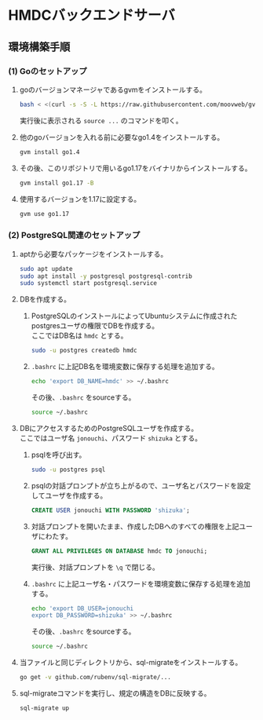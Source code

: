 # HMDCバックエンドサーバ

## 環境構築手順

### (1) Goのセットアップ

1. goのバージョンマネージャであるgvmをインストールする。  
   ```bash
   bash < <(curl -s -S -L https://raw.githubusercontent.com/moovweb/gvm/master/binscripts/gvm-installer)
   ```

   実行後に表示される `source ...` のコマンドを叩く。

1. 他のgoバージョンを入れる前に必要なgo1.4をインストールする。  
   ```bash
   gvm install go1.4
   ```

1. その後、このリポジトリで用いるgo1.17をバイナリからインストールする。  
   ```bash
   gvm install go1.17 -B
   ```

1. 使用するバージョンを1.17に設定する。  
   ```bash
   gvm use go1.17
   ```

### (2) PostgreSQL関連のセットアップ

1. aptから必要なパッケージをインストールする。  
   ```bash
   sudo apt update
   sudo apt install -y postgresql postgresql-contrib
   sudo systemctl start postgresql.service
   ```

1. DBを作成する。
   1. PostgreSQLのインストールによってUbuntuシステムに作成されたpostgresユーザの権限でDBを作成する。  
      ここではDB名は `hmdc` とする。
      ```bash
      sudo -u postgres createdb hmdc
      ```
   
   1. `.bashrc` に上記DB名を環境変数に保存する処理を追加する。  
      ```bash
      echo 'export DB_NAME=hmdc' >> ~/.bashrc
      ```
   
      その後、`.bashrc` をsourceする。  
      ```bash
      source ~/.bashrc
      ```

1. DBにアクセスするためのPostgreSQLユーザを作成する。  
   ここではユーザ名 `jonouchi`、パスワード `shizuka` とする。
   1. psqlを呼び出す。  
      ```bash
      sudo -u postgres psql
      ```
    
   1. psqlの対話プロンプトが立ち上がるので、ユーザ名とパスワードを設定してユーザを作成する。  
      ```sql
      CREATE USER jonouchi WITH PASSWORD 'shizuka';
      ```
    
   1. 対話プロンプトを開いたまま、作成したDBへのすべての権限を上記ユーザにわたす。  
      ```sql
      GRANT ALL PRIVILEGES ON DATABASE hmdc TO jonouchi;
      ```

      実行後、対話プロンプトを `\q` で閉じる。
   
   1. `.bashrc` に上記ユーザ名・パスワードを環境変数に保存する処理を追加する。  
      ```bash
      echo 'export DB_USER=jonouchi
      export DB_PASSWORD=shizuka' >> ~/.bashrc
      ```
   
      その後、`.bashrc` をsourceする。  
      ```bash
      source ~/.bashrc
      ```

1. 当ファイルと同じディレクトリから、sql-migrateをインストールする。  
   ```bash
   go get -v github.com/rubenv/sql-migrate/...
   ```

1. sql-migrateコマンドを実行し、規定の構造をDBに反映する。  
   ```bash
   sql-migrate up
   ```
